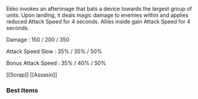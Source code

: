 Ekko invokes an afterimage that bats a device towards the largest group of units. Upon landing, it deals magic damage to enemies within and applies reduced Attack Speed for 4 seconds. Allies inside gain Attack Speed for 4 seconds.

Damage : 150 / 200 / 350

Attack Speed Slow : 35% / 35% / 50%

Bonus Attack Speed : 35% / 40% / 50%

[[Scrap]]
[[Assasin]]


### Best Items
